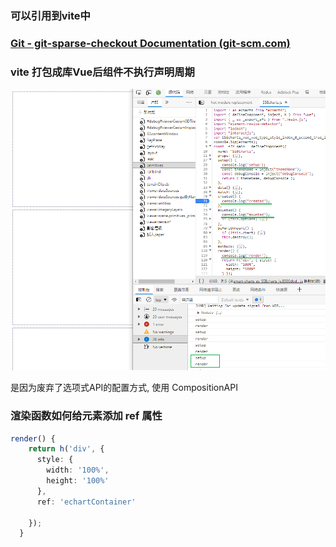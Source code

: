### 可以引用到vite中



### [Git - git-sparse-checkout Documentation (git-scm.com)](https://git-scm.com/docs/git-sparse-checkout)





### vite 打包成库Vue后组件不执行声明周期

![image-20220615170157335](./imgs/image-20220615170157335.png)



是因为废弃了选项式API的配置方式, 使用 CompositionAPI



### 渲染函数如何给元素添加 ref 属性

```ts
render() {
    return h('div', {
      style: {
        width: '100%',
        height: '100%'
      },
      ref: 'echartContainer'

    });
  }
```

